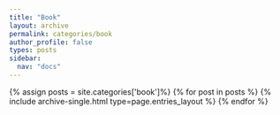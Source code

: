 ```yaml
---
title: "Book"
layout: archive
permalink: categories/book
author_profile: false
types: posts
sidebar:
  nav: "docs"
---
```


{% assign posts = site.categories['book']%}
{% for post in posts %}
  {% include archive-single.html type=page.entries_layout %}
{% endfor %}